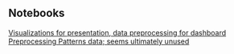 ## Notebooks

[Visualizations for presentation, data preprocessing for dashboard](https://github.com/inavjotkaur/Economical-Impact-of-Covid-19/blob/main/notebooks/Initial%20Data%20Lookup%202.ipynb)  
[Preprocessing Patterns data; seems ultimately unused](https://github.com/inavjotkaur/Economical-Impact-of-Covid-19/blob/main/notebooks/yffl/econ_data_prep.ipynb)


